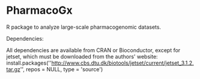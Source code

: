 PharmacoGx
==========

R package to analyze large-scale pharmacogenomic datasets.


Dependencies:

All dependencies are available from CRAN or Bioconductor, except for jetset, which must be downloaded from the authors' website:
install.packages(''http://www.cbs.dtu.dk/biotools/jetset/current/jetset_3.1.2.tar.gz'', repos = NULL, type = 'source')